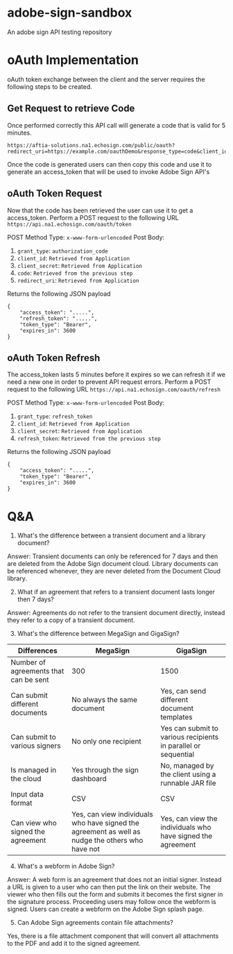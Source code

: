 # adobe-sign-sandbox
An adobe sign API testing repository

# oAuth Implementation

oAuth token exchange between the client and the server requires the following steps to be created.

## Get Request to retrieve Code
Once performed correctly this API call will generate a code that is valid for 5 minutes.

```
https://aftia-solutions.na1.echosign.com/public/oauth?redirect_uri=https://example.com/oauthDemo&response_type=code&client_id=d4HQNPFIXFD255H&scope=user_login:self+agreement_write:account&state=S6YQD7KDA556DIV6NAU4ELTGSIV26ZNMXDSF7WIEEP0ZLQCLDQ89OYG78C3K9SROC8DXCGRVSGKU1IT1
```

Once the code is generated users can then copy this code and use it to generate an access_token that will be used to invoke Adobe Sign API's

## oAuth Token Request

Now that the code has been retrieved the user can use it to get a access_token. Perform a POST request to the following URL `https://api.na1.echosign.com/oauth/token`

POST Method Type: `x-www-form-urlencoded`
Post Body:
1. `grant_type`: `authorization_code`
2. `client_id`: `Retrieved from Application`
3. `client_secret`: `Retrieved from Application`
4. `code`: `Retrieved from the previous step`
5. `redirect_uri`: `Retrieved from Application`

Returns the following JSON payload
```
{
    "access_token": ".....",
    "refresh_token": ".....",
    "token_type": "Bearer",
    "expires_in": 3600
}
```

## oAuth Token Refresh

The access_token lasts 5 minutes before it expires so we can refresh it if we need a new one in order to prevent API request errors. Perform a POST request to the following URL `https://api.na1.echosign.com/oauth/refresh`

POST Method Type: `x-www-form-urlencoded`
Post Body:
1. `grant_type`: `refresh_token`
2. `client_id`: `Retrieved from Application`
3. `client_secret`: `Retrieved from Application`
4. `refresh_token`: `Retrieved from the previous step`

Returns the following JSON payload
```
{
    "access_token": ".....",
    "token_type": "Bearer",
    "expires_in": 3600
}
```

# Q&A

1. What's the difference between a transient document and a library document?

Answer: Transient documents can only be referenced for 7 days and then are deleted from the Adobe Sign document cloud. Library documents can be referenced whenever, they are never deleted from the Document Cloud library.

2. What if an agreement that refers to a transient document lasts longer then 7 days?

Answer: Agreements do not refer to the transient document directly, instead they refer to a copy of a transient document.

3. What's the difference between MegaSign and GigaSign?

| Differences                           | MegaSign                                 | GigaSign                                                       |
|---------------------------------------|------------------------------------------|----------------------------------------------------------------|
| Number of agreements that can be sent | 300                                      | 1500                                                           |
| Can submit different documents        | No always the same document              | Yes, can send different document templates                     |
| Can submit to various signers         | No only one recipient                    | Yes can submit to various recipients in parallel or sequential |
| Is managed in the cloud               | Yes through the sign dashboard           | No, managed by the client using a runnable JAR file            |
| Input data format                     | CSV                                      | CSV                                                            |
| Can view who signed the agreement     | Yes, can view individuals who have signed the agreement as well as nudge the others who have not | Yes, can view the individuals who have signed the agreement |

4. What's a webform in Adobe Sign? 

Answer: A web form is an agreement that does not an initial signer. Instead a URL is given to a user who can then put the link on their website. The viewer who then fills out the form and submits it becomes the first signer in the signature process. Proceeding users may follow once the webform is signed. Users can create a webform on the Adobe Sign splash page.

5. Can Adobe Sign agreements contain file attachments?

Yes, there is a file attachment component that will convert all attachments to the PDF and add it to the signed agreement.